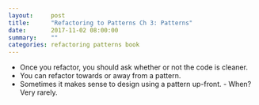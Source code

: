 ```yaml
---
layout:     post
title:      "Refactoring to Patterns Ch 3: Patterns"
date:       2017-11-02 08:00:00
summary:    "" 
categories: refactoring patterns book
---
```


* Once you refactor, you should ask whether or not the code is cleaner.
* You can refactor towards or away from a pattern. 
* Sometimes it makes sense to design using a pattern up-front. - When? Very rarely.
